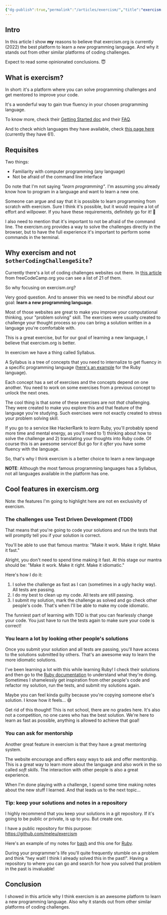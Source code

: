 ```yaml
---
{"dg-publish":true,"permalink":"/articles/exercism/","title":"exercism: the most effective way to learn a new programming language","tags":["learning"]}
---
```




## Intro

In this article I show **my** reasons to believe that exercism.org is currently (2022) the best platform to learn a *new* programming language. And why it stands out from other similar platforms of coding challenges.

Expect to read some opinionated conclusions. 😇


## What is exercism?

In short: it's a platform where you can solve programming challenges and get mentored to improve your code.

It's a wonderful way to gain true fluency in your chosen programming language.

To know more, check their [Getting Started doc](https://exercism.org/docs/using/getting-started) and their [FAQ](https://exercism.org/docs/using/faqs).

And to check which languages they have available, check [this page here](https://exercism.org/tracks) (currently they have 61).


## Requisites

Two things:

- Familiarity with computer programming (any language)
- Not be afraid of the command line interface

Do note that I'm not saying *"learn programming"*. I'm assuming you already know how to program in a language and want to learn a new one.

Someone can argue and say that it is possible to learn programming from scratch with exercism. Sure I think it's possible, but it would require a lot of effort and willpower. If you have these requirements, definitely go for it! 🚀

I also need to mention that it's important to not be afraid of the command line. The exercism.org provides a way to solve the challenges directly in the browser, but to have the full experience it's important to perform some commands in the terminal.



## Why exercism and not `$otherCodingChallengeSite`?

Currently there's a lot of coding challenges websites out there. In [this article](https://www.freecodecamp.org/news/the-most-popular-coding-challenge-websites/) from freeCodeCamp.org you can see a list of 21 of them.

So why focusing on exercism.org?

Very good question. And to answer this we need to be mindful about our goal: **learn a new programming language**.

Most of those websites are great to make you improve your computational thinking, your "problem solving" skill. The exercises were usually created to challenge your thought process so you can bring a solution written in a language you're comfortable with.

This is a great exercise, but for our goal of learning a new language, I believe that exercism.org is better.

In exercism we have a thing called Syllabus.

A Syllabus is a tree of concepts that you need to internalize to get fluency in a specific programming language ([here's an example](https://exercism.org/tracks/ruby/concepts) for the Ruby language).

Each concept has a set of exercises and the concepts depend on one another. You need to work on some exercises from a previous concept to unlock the next ones.

The cool thing is that some of these exercises are not *that* challenging. They were created to make you explore this and that feature of the language you're studying. Such exercises were not exactly created to stress your problem solving skill.

If you go to a service like HackerRank to *learn* Ruby, you'll probably spend more time and mental energy, as you'll need to 1) thinking about how to solve the challenge and 2) translating your thoughts into Ruby code. Of course this is an awesome service! But go for it *after* you have some fluency with the language.

So, that's why I think exercism is a better choice to learn a new language

**NOTE**: Although the most famous programming languages has a Syllabus, not all languages available in the platform has one.


## Cool features in exercism.org

Note: the features I'm going to highlight here are not en exclusivity of exercism.

### The challenges use Test Driven Development (TDD)

That means that you're going to code your solutions and run the tests that will promptly tell you if your solution is correct.

You'll be able to use that famous mantra: "Make it work. Make it right. Make it fast."

Alright, you don't need to spend time making it fast. At this stage our mantra should be: "Make it work. Make it right. Make it idiomatic."

Here's how I do it:

1. I solve the challenge as fast as I can (sometimes in a ugly hacky way). All tests are passing.
2. I do my best to clean up my code. All tests are still passing.
3. I submit my solution, mark the challenge as solved and go check other people's code. That's when I'll be able to make my code idiomatic.

The funniest part of learning with TDD is that you can fearlessly change your code. You just have to run the tests again to make sure your code is correct!


### You learn a lot by looking other people's solutions

Once you submit your solution and all tests are passing, you'll have access to the solutions submitted by others. That's an awesome way to learn the more idiomatic solutions.

I've been learning a lot with this while learning Ruby! I check their solutions and then go to the [Ruby documentation](https://ruby-doc.org/) to understand what they're doing. Sometimes I shamelessly get inspiration from other people's code and refactor my solution, run the tests, and submit my solutions again.

Maybe you can feel kinda guilty because you're copying someone else's solution. I know how it feels... 😅

Get rid of this thought! This is not school, there are no grades here. It's also not a competition, no one cares who has the best solution. We're here to learn as fast as possible, anything is allowed to achieve that goal!


### You can ask for mentorship

Another great feature in exercism is that they have a great mentoring system.

The website encourage and offers easy ways to ask and offer mentorship. This is a great way to learn more about the language and also work in the so called *soft skills*. The interaction with other people is also a great experience.


When I'm done playing with a challenge, I spend some time making notes about the new stuff I learned. And that leads us to the next topic...


### Tip: keep your solutions and notes in a repository

I highly recommend that you keep your solutions in a git repository. If it's going to be public or private, is up to you. But create one.

I have a public repository for this purpose: <https://github.com/meleu/exercism>

Here's an example of my notes for [bash](https://github.com/meleu/exercism/blob/master/bash/README.md) and this one for [Ruby](https://github.com/meleu/exercism/blob/master/ruby/README.md).

During your programmer's life you'll quite frequently stumble on a problem and think "hey wait! I think I already solved this in the past!". Having a repository to where you can go and search for how you solved that problem in the past is invaluable!

## Conclusion

I showed in this article why I think exercism is an awesome platform to learn a new programming language. Also why it stands out from other similar platforms of coding challenges.